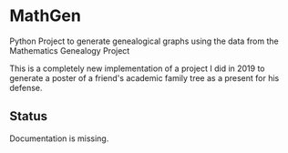 # MathGen
Python Project to generate genealogical graphs using the data from the Mathematics Genealogy Project

This is a completely new implementation of a project I did in 2019 to generate a poster of a friend's academic family tree as a present for his defense.

## Status
Documentation is missing.

